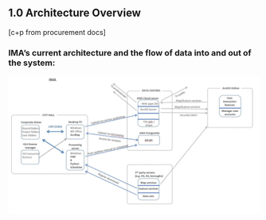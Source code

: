 
## 1.0 Architecture Overview

[c+p from procurement docs]

### IMA’s current architecture and the flow of data into and out of the system: ###

![](images/ima_tech_Aug19.jpg)


